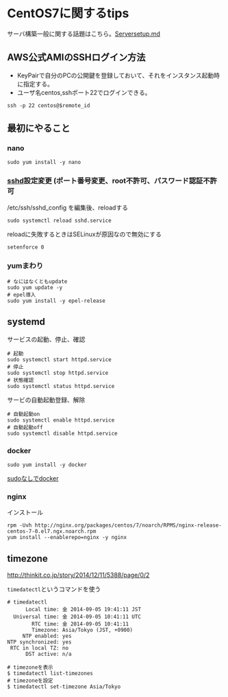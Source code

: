 # CentOS7に関するtips

サーバ構築一般に関する話題はこちら。[Serversetup.md](/Serversetup.md) 

## AWS公式AMIのSSHログイン方法

* KeyPairで自分のPCの公開鍵を登録しておいて、それをインスタンス起動時に指定する。
* ユーザ名centos,sshポート22でログインできる。
``` 
ssh -p 22 centos@$remote_id
```

## 最初にやること

### nano

```
sudo yum install -y nano
```


### [sshd](/sshd.md)設定変更 (ポート番号変更、root不許可、パスワード認証不許可
/etc/ssh/sshd_config を編集後、reloadする
```
sudo systemctl reload sshd.service
```
reloadに失敗するときはSELinuxが原因なので無効にする

```
setenforce 0
```
### yumまわり

```
# なにはなくともupdate
sudo yum update -y
# epel導入
sudo yum install -y epel-release
```

## systemd
サービスの起動、停止、確認
```
# 起動
sudo systemctl start httpd.service
# 停止
sudo systemctl stop httpd.service
# 状態確認
sudo systemctl status httpd.service
```

サービの自動起動登録、解除
```
# 自動起動on
sudo systemctl enable httpd.service
# 自動起動off
sudo systemctl disable httpd.service
```

### docker
```
sudo yum install -y docker
```

[sudoなしでdocker](/Docker.md#sudo-%E3%81%AA%E3%81%97%E3%81%A7docker%E3%82%B3%E3%83%9E%E3%83%B3%E3%83%89%E3%82%92%E5%8F%A9%E3%81%91%E3%82%8B%E3%82%88%E3%81%86%E3%81%AB%E3%81%99%E3%82%8B)


### nginx
インストール

```
rpm -Uvh http://nginx.org/packages/centos/7/noarch/RPMS/nginx-release-centos-7-0.el7.ngx.noarch.rpm
yum install --enablerepo=nginx -y nginx
```

## timezone
http://thinkit.co.jp/story/2014/12/11/5388/page/0/2

`timedatectl`というコマンドを使う

```
# timedatectl
      Local time: 金 2014-09-05 19:41:11 JST
  Universal time: 金 2014-09-05 10:41:11 UTC
        RTC time: 金 2014-09-05 10:41:11
        Timezone: Asia/Tokyo (JST, +0900)
     NTP enabled: yes
NTP synchronized: yes
 RTC in local TZ: no
      DST active: n/a

```

```
# timezoneを表示
$ timedatectl list-timezones
# timezoneを設定
$ timedatectl set-timezone Asia/Tokyo
```

